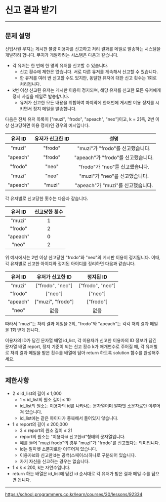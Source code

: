 # 신고 결과 받기

---

## 문제 설명

신입사원 무지는 게시판 불량 이용자를 신고하고 처리 결과를 메일로 발송하는 시스템을 개발하려 합니다. 무지가 개발하려는 시스템은 다음과 같습니다.

- 각 유저는 한 번에 한 명의 유저를 신고할 수 있습니다.
	- 신고 횟수에 제한은 없습니다. 서로 다른 유저를 계속해서 신고할 수 있습니다.
	- 한 유저를 여러 번 신고할 수도 있지만, 동일한 유저에 대한 신고 횟수는 1회로 처리됩니다.
- k번 이상 신고된 유저는 게시판 이용이 정지되며, 해당 유저를 신고한 모든 유저에게 정지 사실을 메일로 발송합니다.
	- 유저가 신고한 모든 내용을 취합하여 마지막에 한꺼번에 게시판 이용 정지를 시키면서 정지 메일을 발송합니다.

다음은 전체 유저 목록이 ["muzi", "frodo", "apeach", "neo"]이고, k = 2(즉, 2번 이상 신고당하면 이용 정지)인 경우의 예시입니다.

유저 ID	|유저가 신고한 ID	|설명
:------:|:------:|:------:
"muzi"	|"frodo"	|"muzi"가 "frodo"를 신고했습니다.
"apeach"|"frodo"	|"apeach"가 "frodo"를 신고했습니다.
"frodo"	|"neo"	|"frodo"가 "neo"를 신고했습니다.
"muzi"	|"neo"	|"muzi"가 "neo"를 신고했습니다.
"apeach"|"muzi"	|"apeach"가 "muzi"를 신고했습니다.

각 유저별로 신고당한 횟수는 다음과 같습니다.

유저 ID	|신고당한 횟수
:------:|:------:
"muzi"	|1
"frodo"	|2
"apeach"|	0
"neo"	|2

위 예시에서는 2번 이상 신고당한 "frodo"와 "neo"의 게시판 이용이 정지됩니다. 이때, 각 유저별로 신고한 아이디와 정지된 아이디를 정리하면 다음과 같습니다.

유저 ID	|유저가 신고한 ID	|정지된 ID
:------:|:------:|:------:
"muzi"	|["frodo", "neo"]	|["frodo", "neo"]
"frodo"	|["neo"]	|["neo"]
"apeach"	|["muzi", "frodo"]	|["frodo"]
"neo"	|없음	|없음

따라서 "muzi"는 처리 결과 메일을 2회, "frodo"와 "apeach"는 각각 처리 결과 메일을 1회 받게 됩니다.

이용자의 ID가 담긴 문자열 배열 id_list, 각 이용자가 신고한 이용자의 ID 정보가 담긴 문자열 배열 report, 정지 기준이 되는 신고 횟수 k가 매개변수로 주어질 때, 각 유저별로 처리 결과 메일을 받은 횟수를 배열에 담아 return 하도록 solution 함수를 완성해주세요.

---

## 제한사항

- 2 ≤ id_list의 길이 ≤ 1,000
	- 1 ≤ id_list의 원소 길이 ≤ 10
	- id_list의 원소는 이용자의 id를 나타내는 문자열이며 알파벳 소문자로만 이루어져 있습니다.
	- id_list에는 같은 아이디가 중복해서 들어있지 않습니다.
- 1 ≤ report의 길이 ≤ 200,000
	- 3 ≤ report의 원소 길이 ≤ 21
	- report의 원소는 "이용자id 신고한id"형태의 문자열입니다.
	- 예를 들어 "muzi frodo"의 경우 "muzi"가 "frodo"를 신고했다는 의미입니다.
	- id는 알파벳 소문자로만 이루어져 있습니다.
	- 이용자id와 신고한id는 공백(스페이스)하나로 구분되어 있습니다.
	- 자기 자신을 신고하는 경우는 없습니다.
- 1 ≤ k ≤ 200, k는 자연수입니다.
- return 하는 배열은 id_list에 담긴 id 순서대로 각 유저가 받은 결과 메일 수를 담으면 됩니다.


---

https://school.programmers.co.kr/learn/courses/30/lessons/92334
